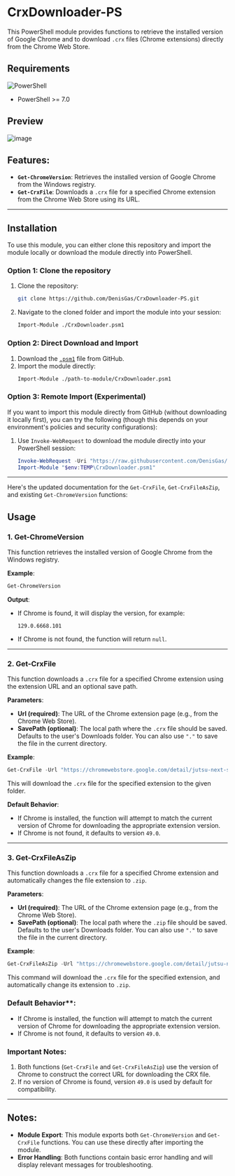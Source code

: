 # CrxDownloader-PS

This PowerShell module provides functions to retrieve the installed version of Google Chrome and to download `.crx` files (Chrome extensions) directly from the Chrome Web Store.


## Requirements

![PowerShell](https://img.shields.io/badge/PowerShell-7%2B-blue?logo=powershell)

- PowerShell >= 7.0

## Preview
![image](https://github.com/user-attachments/assets/65446f05-288c-4ad1-acc7-fdb89198e2f9)


## Features:
- **`Get-ChromeVersion`**: Retrieves the installed version of Google Chrome from the Windows registry.
- **`Get-CrxFile`**: Downloads a `.crx` file for a specified Chrome extension from the Chrome Web Store using its URL.

---

## Installation

To use this module, you can either clone this repository and import the module locally or download the module directly into PowerShell.

### Option 1: Clone the repository

1. Clone the repository:
   ```sh
   git clone https://github.com/DenisGas/CrxDownloader-PS.git
   ```
2. Navigate to the cloned folder and import the module into your session:
   ```sh
   Import-Module ./CrxDownloader.psm1
   ```

### Option 2: Direct Download and Import

1. Download the [`.psm1`](CrxDownloader.psm1) file from GitHub.
2. Import the module directly:
   ```sh
   Import-Module ./path-to-module/CrxDownloader.psm1
   ```

### Option 3: Remote Import (Experimental)

If you want to import this module directly from GitHub (without downloading it locally first), you can try the following (though this depends on your environment's policies and security configurations):

1. Use `Invoke-WebRequest` to download the module directly into your PowerShell session:
   ```powershell
   Invoke-WebRequest -Uri "https://raw.githubusercontent.com/DenisGas/CrxDownloader-PS/main/CrxDownloader.psm1" -OutFile "$env:TEMP\CrxDownloader.psm1"
   Import-Module "$env:TEMP\CrxDownloader.psm1"
   ```

---

Here's the updated documentation for the `Get-CrxFile`, `Get-CrxFileAsZip`, and existing `Get-ChromeVersion` functions:

## Usage

### 1. **Get-ChromeVersion**
This function retrieves the installed version of Google Chrome from the Windows registry.

**Example**:
```powershell
Get-ChromeVersion
```

**Output**:
- If Chrome is found, it will display the version, for example:
  ```
  129.0.6668.101
  ```
- If Chrome is not found, the function will return `null`.

---

### 2. **Get-CrxFile**
This function downloads a `.crx` file for a specified Chrome extension using the extension URL and an optional save path.

**Parameters**:
- **Url (required)**: The URL of the Chrome extension page (e.g., from the Chrome Web Store).
- **SavePath (optional)**: The local path where the `.crx` file should be saved. Defaults to the user's Downloads folder. You can also use `"."` to save the file in the current directory.

**Example**:
```powershell
Get-CrxFile -Url "https://chromewebstore.google.com/detail/jutsu-next-series/godmnckhgkgojikjpiahppfnmhgkfpjp?hl=ru" -SavePath "C:\Users\User\Downloads"
```
This will download the `.crx` file for the specified extension to the given folder.

**Default Behavior**:
- If Chrome is installed, the function will attempt to match the current version of Chrome for downloading the appropriate extension version.
- If Chrome is not found, it defaults to version `49.0`.

---

### 3. **Get-CrxFileAsZip**
This function downloads a `.crx` file for a specified Chrome extension and automatically changes the file extension to `.zip`.

**Parameters**:
- **Url (required)**: The URL of the Chrome extension page (e.g., from the Chrome Web Store).
- **SavePath (optional)**: The local path where the `.zip` file should be saved. Defaults to the user's Downloads folder. You can also use `"."` to save the file in the current directory.

**Example**:
```powershell
Get-CrxFileAsZip -Url "https://chromewebstore.google.com/detail/jutsu-next-series/godmnckhgkgojikjpiahppfnmhgkfpjp?hl=ru" -SavePath "C:\Users\User\Downloads"
```
This command will download the `.crx` file for the specified extension, and automatically change its extension to `.zip`.

### Default Behavior**:
- If Chrome is installed, the function will attempt to match the current version of Chrome for downloading the appropriate extension version.
- If Chrome is not found, it defaults to version `49.0`.

### Important Notes:
1. Both functions (`Get-CrxFile` and `Get-CrxFileAsZip`) use the version of Chrome to construct the correct URL for downloading the CRX file.
2. If no version of Chrome is found, version `49.0` is used by default for compatibility.

---

## Notes:
- **Module Export**: This module exports both `Get-ChromeVersion` and `Get-CrxFile` functions. You can use these directly after importing the module.
- **Error Handling**: Both functions contain basic error handling and will display relevant messages for troubleshooting.

